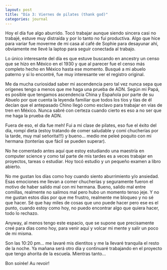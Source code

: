 ```yaml
---
layout: post
title: "Día 3: Viernes de pilates (thank god)"
categories: journal
---
```


Hoy el día fue algo aburrido. Tocó trabajar aunque siendo sincera casi no trabajé, estuve muy distraída y por lo tanto no fui productiva. Algo que hice para variar fue moverme de mi casa al café de Sophie para desayunar ahí, obviamente me llevé la laptop para seguir conectada al trabajo. 

Lo único interesante del día es que estuve buscando en ancestry un censo que se hizo en México en el 1930 y que al parecer fue el censo más completo hecho en México hasta ese momento. Busqué a mi abuelo paterno y si lo encontré, fue muy interesante ver el registro original.

Me da mucha curiosidad saber mi ascendencia pero tal vez nunca sepa que orígenes tengo a menos que me haga una prueba de ADN. Según mi Papá, es posible que tengamos ascendencia China y Española por parte de su Abuelo por que cuenta la leyenda familiar que todos los tíos y tías de él decían que el antepasado Chino llegó como esclavo para trabajar en vías de tren en México. Nunca sabré con certeza cuando cierto es eso a no ser que me haga la prueba de ADN. 

Fuera de eso, el día fue meh! Fui a mi clase de pilates, eso fue el éxito del día, rompí dieta (estoy tratando de comer saludable y comí chucherías por la tarde, muy mal señorita!!!) y bueno... medio me peleé poquito con mi hermana (tonterías que fácil se pueden superar). 

No he comentado antes aquí que estoy estudiando una maestría en computer science y como tal parte de mis tardes es a veces trabajar en proyectos, tareas o estudiar. Hoy tocó estudio y un pequeño examen a libro abierto.

No me gustan los días como hoy cuando siento aburrimiento y/o ansiedad. Esas emociones me llevan a comer chucherías y seguramente fueron el motivo de haber salido mal con mi hermana. Bueno, salido mal entre comillas, realmente no salimos mal pero hubo un momento tenso jeje. Y no me gustan estos días por que me frustro, realmente me bloqueo y no sé que hacer. Sé que hay miles de cosas que uno puede hacer pero ese es el punto, cuando estoy como hoy, no puedo encontrar algo que quiera hacer, todo lo rechazo. 

Anyway, al menos tengo este espacio, que se supone que precisamente creé para días como hoy, para venir aquí y volcar mi mente y salir un poco de mi misma. 

Son las 10:20 pm... me lavaré mis dientitos y me la llevaré tranquila el resto de la noche. Ya mañana será otro día y continuaré trabajando en el proyecto que tengo ahorita de la escuela. Mientras tanto...

Bon soirée! Au revoir!